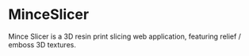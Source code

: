 # MinceSlicer
Mince Slicer is a 3D resin print slicing web application, featuring relief / emboss 3D textures.
